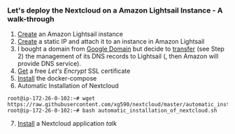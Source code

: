 ### Let's deploy the Nextcloud on a Amazon Lightsail Instance - A walk-through 
1. [Create](https://lightsail.aws.amazon.com/ls/docs/en_us/articles/how-to-create-amazon-lightsail-instance-virtual-private-server-vps) an Amazon Lightsail instance
2. [Create](https://lightsail.aws.amazon.com/ls/docs/en_us/articles/lightsail-create-static-ip) a static IP and attach it to an instance in Amazon Lightsail
3. I bought a domain from [Google Domain](https://domains.google/) but decide to [transfer](https://lightsail.aws.amazon.com/ls/docs/en_us/articles/lightsail-how-to-create-dns-entry) (see Step 2) the management of its DNS records to Lightsail (, then Amazon will provide DNS service).
4. [Get](https://github.com/xg590/tutorials/blob/master/LetsEncrypt.md) a free <i>Let's Encrypt</i> SSL certificate
5. [Install](https://github.com/xg590/tutorials/blob/master/docker/setup.md) the docker-compose 
6. Automatic Installation of Nextcloud
```shell
root@ip-172-26-0-102:~# wget https://raw.githubusercontent.com/xg590/nextcloud/master/automatic_installation_of_nextcloud.sh
root@ip-172-26-0-102:~# bash automatic_installation_of_nextcloud.sh
```
7. [Install](https://github.com/xg590/nextcloud#install-talk) a Nextcloud application <i>talk<i>
